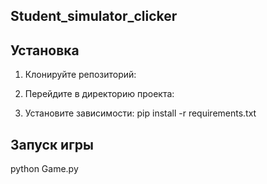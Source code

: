 ## Student_simulator_clicker

## Установка

1. Клонируйте репозиторий:

2. Перейдите в директорию проекта:

3. Установите зависимости:
pip install -r requirements.txt

## Запуск игры

python Game.py
